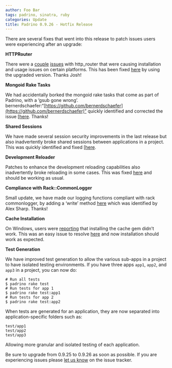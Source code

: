 ```yaml
---
author: Foo Bar
tags: padrino, sinatra, ruby
categories: Update
title: Padrino 0.9.26 - Hotfix Release
---
```


There are several fixes that went into this release to patch issues users were experiencing after an upgrade:


**HTTPRouter**


There were a [couple](https://github.com/padrino/padrino-framework/issues/496)
[issues](https://github.com/padrino/padrino-framework/issues/495) with http_router that were causing installation and
usage issues on certain platforms. This has been fixed
[here](https://github.com/padrino/padrino-framework/commit/a616af1853719b0d7bd23d2f47f88810d77f220d) by using the
upgraded version. Thanks Josh!


**Mongoid Rake Tasks**


We had accidentally borked the mongoid rake tasks that come as part of Padrino, with a ‘gsub gone wrong’.
bernerdschaefer:“[https://github.com/bernerdschaefer](https://github.com/bernerdschaefer)” quickly identified and
corrected the issue
[[here](https://github.com/padrino/padrino-framework/commit/8978c8c75ed84d2799dfe60805eda4ab1fa56df4]). Thanks!


**Shared Sessions**


We have made several session security improvements in the last release but also inadvertently broke shared sessions
between applications in a project. This was quickly identified and fixed
[[here](https://github.com/padrino/padrino-framework/commit/ef40aa09d2568446dfff3a3c15c91712e1076ffa]).


**Development Reloader**


Patches to enhance the development reloading capabilities also inadvertently broke reloading in some cases. This was
fixed [here](https://github.com/padrino/padrino-framework/commit/8fe18e8b0bf1f95769e9ee8538c332da1762749d) and should be
working as usual.


**Compliance with Rack::CommonLogger**


Small update, we have made our logging functions compliant with rack commonlogger, by adding a ‘write’ method
[here](https://github.com/padrino/padrino-framework/commit/ab1e61e39b3ed54a67bf80a70a182371d633bf30) which was
identified by Alex Sharp. Thanks!


**Cache Installation**


On Windows, users were [reporting](https://github.com/padrino/padrino-framework/issues/491) that installing the cache
gem didn’t work. This was an easy issue to resolve [here]() and now installation should work as expected.


**Test Generation**


We have improved test generation to allow the various sub-apps in a project to have isolated testing environments. If
you have three apps `app1`, `app2`, and `app3` in a project, you can now do:


    # Run all tests
    $ padrino rake test
    # Run tests for app 1
    $ padrino rake test:app1
    # Run tests for app 2
    $ padrino rake test:app2


When tests are generated for an application, they are now separated into
application-specific folders such as:


    test/app1
    test/app2
    test/app3


Allowing more granular and isolated testing of each application.


Be sure to upgrade from 0.9.25 to 0.9.26 as soon as possible. If you are experiencing issues please [let us
know](https://github.com/padrino/padrino-framework/issues) on the issue tracker.

